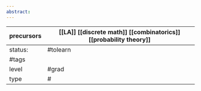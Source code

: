 ```yaml
---
abstract:
---
```

| precursors | [[LA]] [[discrete math]] [[combinatorics]] [[probability theory]] |
| ---------- | ----------------------------------------------------------------- |
| status:    | #tolearn                                                          |
| #tags      |                                                                   |
| level      | #grad                                                             |
| type       | #                         |